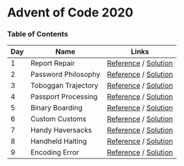 # Advent of Code 2020

### Table of Contents

| Day | Name                | Links                                                                                      |
| --- | ------------------- | ------------------------------------------------------------------------------------------ |
| 1   | Report Repair       | [Reference](https://adventofcode.com/2020/day/1) / [Solution](/events/2020/day-1/index.ts) |
| 2   | Password Philosophy | [Reference](https://adventofcode.com/2020/day/2) / [Solution](/events/2020/day-2/index.ts) |
| 3   | Toboggan Trajectory | [Reference](https://adventofcode.com/2020/day/3) / [Solution](/events/2020/day-3/index.ts) |
| 4   | Passport Processing | [Reference](https://adventofcode.com/2020/day/4) / [Solution](/events/2020/day-4/index.ts) |
| 5   | Binary Boarding     | [Reference](https://adventofcode.com/2020/day/5) / [Solution](/events/2020/day-5/index.ts) |
| 6   | Custom Customs      | [Reference](https://adventofcode.com/2020/day/6) / [Solution](/events/2020/day-6/index.ts) |
| 7   | Handy Haversacks    | [Reference](https://adventofcode.com/2020/day/7) / [Solution](/events/2020/day-7/index.ts) |
| 8   | Handheld Halting    | [Reference](https://adventofcode.com/2020/day/8) / [Solution](/events/2020/day-8/index.ts) |
| 9   | Encoding Error      | [Reference](https://adventofcode.com/2020/day/9) / [Solution](/events/2020/day-9/index.ts) |